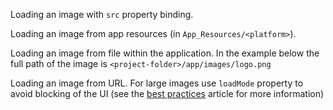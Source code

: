 Loading an image with `src` property binding.
<snippet id='image-binding'/>
<snippet id='image-binding-code'/>

Loading an image from app resources (in `App_Resources/<platform>`).
<snippet id='image-resource '/>

Loading an image from file within the application.
In the example below the full path of the image is `<project-folder>/app/images/logo.png`
<snippet id='image-app-folder'/>

Loading an image from URL. For large images use `loadMode` property to avoid blocking of the UI (see the [best practices](https://docs.nativescript.org/best-practices/images-optimisations) article for more information)
<snippet id='image-online-url'/>
